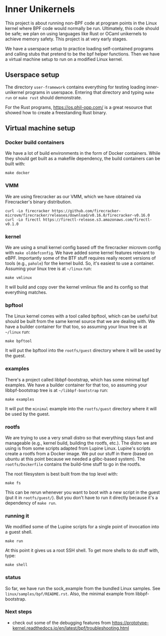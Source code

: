 # Inner Unikernels

This project is about running non-BPF code at program points in the
Linux kernel where BPF code would normally be run.  Ultimately, this
code should be safe; we plan on using languages like Rust or OCaml
unikernels to achieve memory safety.  This project is at very early
stages.

We have a userspace setup to practice loading self-contained programs
and calling stubs that pretend to be the bpf helper functions.  Then
we have a virtual machine setup to run on a modified Linux kernel.

## Userspace setup

The directory `user-framework` contains everything for testing loading
inner-unikernel programs in userspace.  Entering that directory and
typing `make run` or `make rust` should demonstrate.

For the Rust programs, https://os.phil-opp.com/ is a great resource
that showed how to create a freestanding Rust binary.

## Virtual machine setup

### Docker build containers

We have a lot of build environments in the form of Docker containers.
While they should get built as a makefile dependency, the build
containers can be built with:

    make docker

### VMM

We are using firecracker as our VMM, which we have obtained via
Firecracker's binary distribution.  

    curl -Lo firecracker https://github.com/firecracker-microvm/firecracker/releases/download/v0.16.0/firecracker-v0.16.0
    curl -Lo firectl https://firectl-release.s3.amazonaws.com/firectl-v0.1.0

### kernel

We are using a small kernel config based off the firecracker microvm
config with `make olddefconfig`.  We have added some kernel features
relevant to eBPF.  Importantly some of the BTF stuff requires really
recent versions of tools (e.g., `pahole`) for the kernel build.  So,
it's easiest to use a container.  Assuming your linux tree is at
`~/linux` run:

    make vmlinux

It will build and copy over the kernel vmlinux file and its config so
that everything matches.

### bpftool

The Linux kernel comes with a tool called bpftool, which can be useful
but should be built from the same kernel source that we are dealing
with.  We have a builder container for that too, so assuming your
linux tree is at `~/linux` run:

    make bpftool

It will put the bpftool into the `rootfs/guest` directory where it
will be used by the guest.

### examples

There's a project called libbpf-bootstrap, which has some minimal bpf
examples.  We have a builder container for that too, so assuming your
libbpf-bootstrap tree is at `~/libbpf-bootstrap` run:

    make examples

It will put the `minimal` example into the `rootfs/guest` directory
where it will be used by the guest.


### rootfs

We are trying to use a very small distro so that everything stays fast
and manageable (e.g., kernel build, building the rootfs, etc.).  The
distro we are using is from some scripts adapted from Lupine Linux.
Lupine's scripts create a rootfs from a Docker image.  We put our
stuff in there (based on ubuntu at this point because we needed a
glibc-based system).  The `rootfs/Dockerfile` contains the build-time
stuff to go in the rootfs.

The root filesystem is best built from the top level with:

    make fs

This can be rerun whenever you want to boot with a new script in the
guest (put it in `rootfs/guest/`).  But you don't have to run it
directly because it's a dependency of `make run`.

### running it

We modified some of the Lupine scripts for a single point of
invocation into a guest shell.

    make run

At this point it gives us a root SSH shell.  To get more shells to do
stuff with, type:

    make shell

### status

So far, we have run the sock_example from the bundled Linux samples.
See `linux/samples/bpf/README.rst`.  Also, the minimal example from
libbpf-bootstrap.

### Next steps

- check out some of the debugging features from https://prototype-kernel.readthedocs.io/en/latest/bpf/troubleshooting.html
